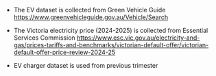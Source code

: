 - The EV dataset is collected from Green Vehicle Guide
    https://www.greenvehicleguide.gov.au/Vehicle/Search

- The Victoria electricity price (2024-2025) is collected from Essential Services Commission
    https://www.esc.vic.gov.au/electricity-and-gas/prices-tariffs-and-benchmarks/victorian-default-offer/victorian-default-offer-price-review-2024-25

- EV charger dataset is used from previous trimester
